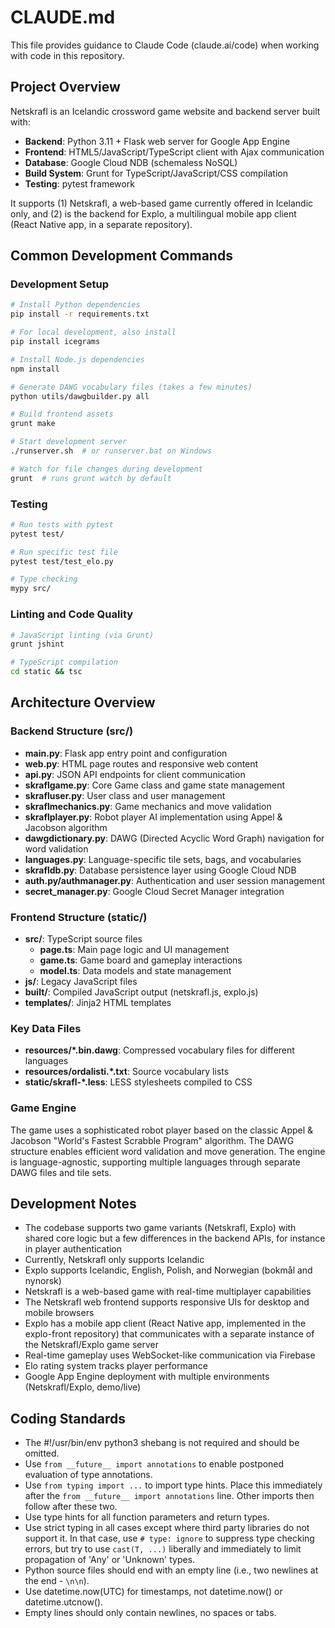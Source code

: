 # CLAUDE.md

This file provides guidance to Claude Code (claude.ai/code) when working with
code in this repository.

## Project Overview

Netskrafl is an Icelandic crossword game website and backend server built with:
- **Backend**: Python 3.11 + Flask web server for Google App Engine
- **Frontend**: HTML5/JavaScript/TypeScript client with Ajax communication
- **Database**: Google Cloud NDB (schemaless NoSQL)
- **Build System**: Grunt for TypeScript/JavaScript/CSS compilation
- **Testing**: pytest framework

It supports (1) Netskrafl, a web-based game currently offered in Icelandic only,
and (2) is the backend for Explo, a multilingual mobile app client
(React Native app, in a separate repository).

## Common Development Commands

### Development Setup
```bash
# Install Python dependencies
pip install -r requirements.txt

# For local development, also install
pip install icegrams

# Install Node.js dependencies
npm install

# Generate DAWG vocabulary files (takes a few minutes)
python utils/dawgbuilder.py all

# Build frontend assets
grunt make

# Start development server
./runserver.sh  # or runserver.bat on Windows

# Watch for file changes during development
grunt  # runs grunt watch by default
```

### Testing
```bash
# Run tests with pytest
pytest test/

# Run specific test file
pytest test/test_elo.py

# Type checking
mypy src/
```

### Linting and Code Quality
```bash
# JavaScript linting (via Grunt)
grunt jshint

# TypeScript compilation
cd static && tsc
```

## Architecture Overview

### Backend Structure (src/)
- **main.py**: Flask app entry point and configuration
- **web.py**: HTML page routes and responsive web content
- **api.py**: JSON API endpoints for client communication
- **skraflgame.py**: Core Game class and game state management
- **skrafluser.py**: User class and user management
- **skraflmechanics.py**: Game mechanics and move validation
- **skraflplayer.py**: Robot player AI implementation using Appel & Jacobson algorithm
- **dawgdictionary.py**: DAWG (Directed Acyclic Word Graph) navigation for word validation
- **languages.py**: Language-specific tile sets, bags, and vocabularies
- **skrafldb.py**: Database persistence layer using Google Cloud NDB
- **auth.py/authmanager.py**: Authentication and user session management
- **secret_manager.py**: Google Cloud Secret Manager integration

### Frontend Structure (static/)
- **src/**: TypeScript source files
  - **page.ts**: Main page logic and UI management
  - **game.ts**: Game board and gameplay interactions
  - **model.ts**: Data models and state management
- **js/**: Legacy JavaScript files
- **built/**: Compiled JavaScript output (netskrafl.js, explo.js)
- **templates/**: Jinja2 HTML templates

### Key Data Files
- **resources/*.bin.dawg**: Compressed vocabulary files for different languages
- **resources/ordalisti.*.txt**: Source vocabulary lists
- **static/skrafl-*.less**: LESS stylesheets compiled to CSS

### Game Engine
The game uses a sophisticated robot player based on the classic Appel & Jacobson
"World's Fastest Scrabble Program" algorithm. The DAWG structure enables efficient
word validation and move generation. The engine is language-agnostic, supporting
multiple languages through separate DAWG files and tile sets.

## Development Notes

- The codebase supports two game variants (Netskrafl, Explo) with shared core logic
  but a few differences in the backend APIs, for instance in player authentication
- Currently, Netskrafl only supports Icelandic
- Explo supports Icelandic, English, Polish, and Norwegian (bokmål and nynorsk)
- Netskrafl is a web-based game with real-time multiplayer capabilities
- The Netskrafl web frontend supports responsive UIs for desktop and mobile browsers
- Explo has a mobile app client (React Native app, implemented in the explo-front repository)
  that communicates with a separate instance of the Netskrafl/Explo game server
- Real-time gameplay uses WebSocket-like communication via Firebase
- Elo rating system tracks player performance
- Google App Engine deployment with multiple environments (Netskrafl/Explo, demo/live)

## Coding Standards

- The #!/usr/bin/env python3 shebang is not required and should be omitted.
- Use `from __future__ import annotations` to enable postponed evaluation of type annotations.
- Use `from typing import ...` to import type hints. Place this immediately after
  the `from __future__ import annotations` line. Other imports then follow after these two.
- Use type hints for all function parameters and return types.
- Use strict typing in all cases except where third party libraries do not support it.
  In that case, use `# type: ignore` to suppress type checking errors, but try to use
  `cast(T, ...)` liberally and immediately to limit propagation of 'Any' or 'Unknown' types.
- Python source files should end with an empty line (i.e., two newlines at the end - `\n\n`).
- Use datetime.now(UTC) for timestamps, not datetime.now() or datetime.utcnow().
- Empty lines should only contain newlines, no spaces or tabs.
